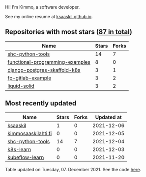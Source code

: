 Hi! I'm Kimmo, a software developer.

See my online resume at [ksaaskil.github.io](https://ksaaskil.github.io).

<!-- repositories starts -->

## Repositories with most stars ([87 in total](https://github.com/ksaaskil?tab=repositories))
| Name        | Stars           | Forks  |
| ------------- |-------------| -----|
|[shc-python-tools](https://github.com/ksaaskil/shc-python-tools)|14|7
|[functional-programming-examples](https://github.com/ksaaskil/functional-programming-examples)|8|0
|[django-postgres-skaffold-k8s](https://github.com/ksaaskil/django-postgres-skaffold-k8s)|3|1
|[fp-gitlab-example](https://github.com/ksaaskil/fp-gitlab-example)|3|2
|[liquid-solid](https://github.com/ksaaskil/liquid-solid)|3|2

<!-- repositories ends -->
<!-- recent_repositories starts -->

## Most recently updated
| Name        | Stars           | Forks  | Updated at
| ------------- |-------------| -----|-----|
|[ksaaskil](https://github.com/ksaaskil/ksaaskil)|1|0|2021-12-06
|[kimmosaaskilahti.fi](https://github.com/ksaaskil/kimmosaaskilahti.fi)|0|0|2021-12-05
|[shc-python-tools](https://github.com/ksaaskil/shc-python-tools)|14|7|2021-12-04
|[k8s-learn](https://github.com/ksaaskil/k8s-learn)|0|0|2021-12-03
|[kubeflow-learn](https://github.com/ksaaskil/kubeflow-learn)|0|0|2021-11-20

<!-- recent_repositories ends -->
<!-- updated_at starts -->
Table updated on Tuesday, 07. December 2021. See the code [here](https://github.com/ksaaskil/ksaaskil).
<!-- updated_at ends -->
